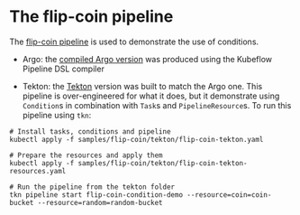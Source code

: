 # The flip-coin pipeline

The [flip-coin pipeline](https://github.com/kubeflow/pipelines/blob/master/samples/core/condition/condition.py)
is used to demonstrate the use of conditions. 

* Argo: the [compiled Argo version](https://github.com/kubeflow/kfp-tekton/blob/master/kfp-samples/conditionsflip-coin-kfp.yaml) was produced using the Kubeflow Pipeline DSL compiler

* Tekton: the [Tekton]() version was built to match the Argo one. This pipeline is over-engineered for what it does, but it demonstrate using `Condition`s in combination with `Task`s and `PipelineResource`s. To run this pipeline using `tkn`:

```
# Install tasks, conditions and pipeline
kubectl apply -f samples/flip-coin/tekton/flip-coin-tekton.yaml

# Prepare the resources and apply them
kubectl apply -f samples/flip-coin/tekton/flip-coin-tekton-resources.yaml

# Run the pipeline from the tekton folder
tkn pipeline start flip-coin-condition-demo --resource=coin=coin-bucket --resource=random=random-bucket
```
